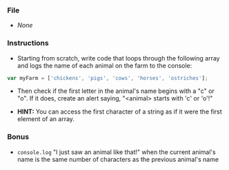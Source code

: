 ### File

- _None_

### Instructions

- Starting from scratch, write code that loops through the following array and logs the name of each animal on the farm to the console:

```javascript
var myFarm = ['chickens', 'pigs', 'cows', 'horses', 'ostriches'];
```

- Then check if the first letter in the animal's name begins with a "c" or "o". If it does, create an alert saying, "\<animal\> starts with 'c' or 'o'!"

- **HINT:** You can access the first character of a string as if it were the first element of an array.

### Bonus

- `console.log` "I just saw an animal like that!" when the current animal's name is the same number of characters as the previous animal's name
